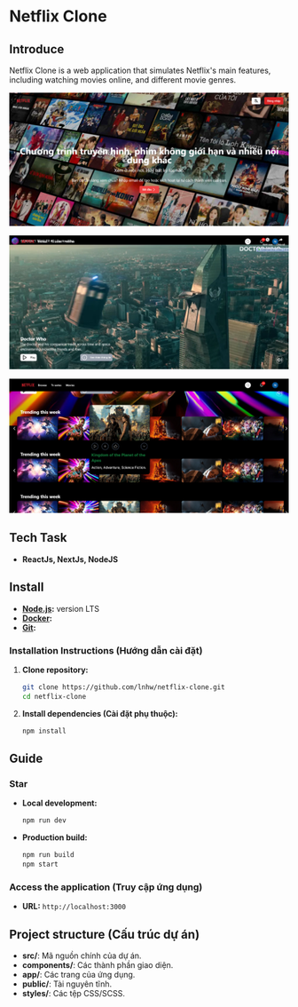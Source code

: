 # Netflix Clone
## Introduce

Netflix Clone is a web application that simulates Netflix's main features, including watching movies online, and different movie genres.

![Netflix Clone Main Interface](./public/image/netflix_clone_interace_1.png)

![Netflix Clone Main Interface 2](./public/image/netflix_clone_interface_2.png)

![Netflix Clone Main Interfac3 3](./public/image/netflix_clone_interface_3.png)


## Tech Task
- **ReactJs, NextJs, NodeJS**
## Install 

- **[Node.js](https://nodejs.org/):** version LTS
- **[Docker](https://www.docker.com/):** 
- **[Git](https://git-scm.com/):** 

### Installation Instructions (Hướng dẫn cài đặt)

1. **Clone repository:**
    ```bash
    git clone https://github.com/lnhw/netflix-clone.git
    cd netflix-clone
    ```

2. **Install dependencies (Cài đặt phụ thuộc):**
    ```bash
    npm install
    ```

## Guide 

### Star 

- **Local development:**
    ```bash
    npm run dev
    ```

- **Production build:**
    ```bash
    npm run build
    npm start
    ```

### Access the application (Truy cập ứng dụng)

- **URL:** `http://localhost:3000`

## Project structure (Cấu trúc dự án)

- **src/**: Mã nguồn chính của dự án.
- **components/**: Các thành phần giao diện.
- **app/**: Các trang của ứng dụng.
- **public/**: Tài nguyên tĩnh. 
- **styles/**: Các tệp CSS/SCSS.
